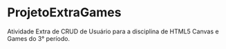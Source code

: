 # ProjetoExtraGames
Atividade Extra de CRUD de Usuário para a disciplina de HTML5 Canvas e Games do 3° período.

